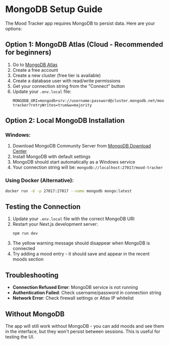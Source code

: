 # MongoDB Setup Guide

The Mood Tracker app requires MongoDB to persist data. Here are your options:

## Option 1: MongoDB Atlas (Cloud - Recommended for beginners)

1. Go to [MongoDB Atlas](https://www.mongodb.com/atlas/database)
2. Create a free account
3. Create a new cluster (free tier is available)
4. Create a database user with read/write permissions
5. Get your connection string from the "Connect" button
6. Update your `.env.local` file:
   ```
   MONGODB_URI=mongodb+srv://username:password@cluster.mongodb.net/mood-tracker?retryWrites=true&w=majority
   ```

## Option 2: Local MongoDB Installation

### Windows:
1. Download MongoDB Community Server from [MongoDB Download Center](https://www.mongodb.com/try/download/community)
2. Install MongoDB with default settings
3. MongoDB should start automatically as a Windows service
4. Your connection string will be: `mongodb://localhost:27017/mood-tracker`

### Using Docker (Alternative):
```bash
docker run -d -p 27017:27017 --name mongodb mongo:latest
```

## Testing the Connection

1. Update your `.env.local` file with the correct MongoDB URI
2. Restart your Next.js development server:
   ```bash
   npm run dev
   ```
3. The yellow warning message should disappear when MongoDB is connected
4. Try adding a mood entry - it should save and appear in the recent moods section

## Troubleshooting

- **Connection Refused Error**: MongoDB service is not running
- **Authentication Failed**: Check username/password in connection string
- **Network Error**: Check firewall settings or Atlas IP whitelist

## Without MongoDB

The app will still work without MongoDB - you can add moods and see them in the interface, but they won't persist between sessions. This is useful for testing the UI.
